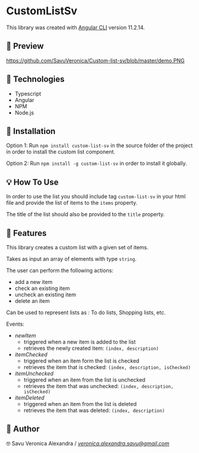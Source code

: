 # CustomListSv

This library was created with [Angular CLI](https://github.com/angular/angular-cli) version 11.2.14.

## 🌈 Preview

https://github.com/SavuVeronica/Custom-list-sv/blob/master/demo.PNG

## 🚀 Technologies

- Typescript
- Angular
- NPM
- Node.js

## 🤔 Installation

Option 1: Run `npm install custom-list-sv` in the source folder of the project in order to install the custom list component.

Option 2: Run `npm install -g custom-list-sv` in order to install it globally.

## 💡 How To Use

In order to use the list you should include tag `custom-list-sv` in your html file and provide the list of items to the `items` property.

The title of the list should also be provided to the `title` property.

## 🎊 Features

This library creates a custom list with a given set of items.

Takes as input an array of elements with type `string`.

The user can perform the following actions:
- add a new item
- check an existing item
- uncheck an existing item
- delete an item

Can be used to represent lists as : To do lists, Shopping lists, etc.

Events:
- *newItem*
  - triggered when a new item is added to the list
  - retrieves the newly created item: `(index, description)`
- *itemChecked*
  - triggered when an item form the list is checked
  - retrieves the item that is checked: `(index, description, isChecked)`
- *itemUnchecked*
  - triggered when an item from the list is unchecked
  - retrieves the item that was unchecked: `(index, description, isChecked)`
- *itemDeleted*
  - triggered when an item from the list is deleted
  - retrieves the item that was deleted: `(index, description)`


## 👤 Author

🤓 Savu Veronica Alexandra
/ *veronica.alexandra.savu@gmail.com*
